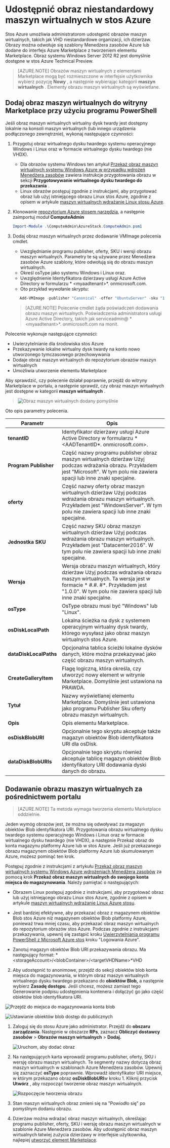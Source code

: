 <properties
    pageTitle="Dodawanie obrazu maszyn wirtualnych stos Azure | Microsoft Azure"
    description="Dodawanie organizacji niestandardowe systemu Windows i Linux oraz maszyn wirtualnych obrazu dla dzierżaw używać"
    services="azure-stack"
    documentationCenter=""
    authors="mattmcg"
    manager="darmour"
    editor=""/>

<tags
    ms.service="azure-stack"
    ms.workload="na"
    ms.tgt_pltfrm="na"
    ms.devlang="na"
    ms.topic="get-started-article"
    ms.date="09/26/2016"
    ms.author="mattmcg"/>

# <a name="make-a-custom-virtual-machine-image-available-in-azure-stack"></a>Udostępnić obraz niestandardowy maszyn wirtualnych w stos Azure


Stos Azure umożliwia administratorom udostępnić obrazów maszyn wirtualnych, takich jak VHD niestandardowe organizacji, ich dzierżaw. Obrazy można odwołuje się szablony Menedżera zasobów Azure lub dodane do interfejs Azure Marketplace z tworzeniem elementu Marketplace. Obraz systemu Windows Server 2012 R2 jest domyślnie dostępne w stos Azure Technical Preview.

> [AZURE.NOTE] Obrazów maszyn wirtualnych z elementami Marketplace mogą być rozmieszczone w interfejsie użytkownika wybierz pozycję **Nowy** , a następnie wybierając kategorii **maszyn wirtualnych** . Elementy obrazu maszyn wirtualnych są wyświetlane.



## <a name="add-a-vm-image-to-marketplace-with-powershell"></a>Dodaj obraz maszyn wirtualnych do witryny Marketplace przy użyciu programu PowerShell

Jeśli obraz maszyn wirtualnych wirtualny dysk twardy jest dostępny lokalnie na konsoli maszyn wirtualnych (lub innego urządzenia podłączonego zewnętrznie), wykonaj następujące czynności:

1. Przygotuj obraz wirtualnego dysku twardego systemu operacyjnego Windows i Linux oraz w formacie wirtualnego dysku twardego (nie VHDX).
    -   Dla obrazów systemu Windows ten artykuł [Przekaż obraz maszyn wirtualnych systemu Windows Azure w przypadku wdrożeń Menedżera zasobów](virtual-machines-windows-upload-image.md) zawiera instrukcje przygotowania obrazu w sekcji **Przygotowywanie wirtualnego dysku twardego do przekazania** .
    -   Linux obrazów postępuj zgodnie z instrukcjami, aby przygotować obraz lub użyj istniejącego obrazu Linux stos Azure, zgodnie z opisem w artykule [maszyn wirtualnych wdrażanie Linux stosu Azure](azure-stack-linux.md).

2. Klonowanie [repozytorium Azure stosem narzędzia](https://aka.ms/azurestackaddvmimage), a następnie zaimportuj moduł **ComputeAdmin**

    ```powershell
    Import-Module .\ComputeAdmin\AzureStack.ComputeAdmin.psm1
    ```

3. Dodaj obraz maszyn wirtualnych przez dodawanie VMImage polecenia cmdlet.
    -  Uwzględnianie programu publisher, oferty, SKU i wersji obrazu maszyn wirtualnych. Parametry te są używane przez Menedżera zasobów Azure szablony, które odwołują się do obrazu maszyn wirtualnych.
    -  Określ osType jako systemu Windows i Linux oraz.
    -  Uwzględnienie Identyfikatora dzierżawy usługi Azure Active Directory w formularzu * &lt;myaadtenant&gt;*. onmicrosoft.com.
    - Oto przykład wywołanie skryptu:

    ```powershell
       Add-VMImage -publisher "Canonical" -offer "UbuntuServer" -sku "14.04.3-LTS" -version "1.0.0" -osType Linux -osDiskLocalPath 'C:\Users\AzureStackAdmin\Desktop\UbuntuServer.vhd' -tenantID <myaadtenant>.onmicrosoft.com
    ```

    > [AZURE.NOTE] Polecenie cmdlet żąda poświadczeń dodawania obrazu maszyn wirtualnych. Poświadczenia administratora usługi Azure Active Directory, takich jak serviceadmin@ * &lt;myaadtenant&gt;*. onmicrosoft.com na monit.  

Polecenie wykonuje następujące czynności:
- Uwierzytelnianie dla środowiska stos Azure
- Przekazywanie lokalne wirtualny dysk twardy na konto nowo utworzonego tymczasowego przechowywania
- Dodaje obraz maszyn wirtualnych do repozytorium obrazów maszyn wirtualnych
- Umożliwia utworzenie elementu Marketplace

Aby sprawdzić, czy polecenie działał poprawnie, przejdź do witryny Marketplace w portalu, a następnie sprawdź, czy obraz maszyn wirtualnych jest dostępne w kategorii **maszyn wirtualnych** .

> ![Obraz maszyn wirtualnych dodany pomyślnie](./media/azure-stack-add-vm-image/image5.PNG)

Oto opis parametry polecenia.


| Parametr | Opis |
|----------| ------------ |
|**tenantID** | Identyfikator dzierżawy usługi Azure Active Directory w formularzu * &lt;AADTenantID*. onmicrosoft.com&gt;. |
|**Program Publisher** | Część nazwy programu publisher obraz maszyn wirtualnych dzierżaw Użyj podczas wdrażania obrazu. Przykładem jest "Microsoft". W tym polu nie zawiera spacji lub inne znaki specjalne.|
|**oferty** | Część nazwy oferty obraz maszyn wirtualnych dzierżaw Użyj podczas wdrażania obrazu maszyn wirtualnych. Przykładem jest "WindowsServer". W tym polu nie zawiera spacji lub inne znaki specjalne. |
| **Jednostka SKU** | Część nazwy SKU obraz maszyn wirtualnych dzierżaw Użyj podczas wdrażania obrazu maszyn wirtualnych. Przykładem jest "Datacenter2016". W tym polu nie zawiera spacji lub inne znaki specjalne. |
|**Wersja** | Wersja obrazu maszyn wirtualnych, który dzierżaw Użyj podczas wdrażania obrazu maszyn wirtualnych. Ta wersja jest w formacie * \#.\#. \#*. Przykładem jest "1.0.0". W tym polu nie zawiera spacji lub inne znaki specjalne.|
| **osType** | OsType obrazu musi być "Windows" lub "Linux". |
|**osDiskLocalPath** | Lokalna ścieżka na dysk z systemem operacyjnym wirtualny dysk twardy, którego wysyłasz jako obraz maszyn wirtualnych stos Azure. |
|**dataDiskLocalPaths**| Opcjonalna tablica ścieżki lokalne dysków danych, które można przekazywać jako część obrazu maszyn wirtualnych.|
|**CreateGalleryItem**| Flagę logiczną, która określa, czy utworzyć nowy element w witrynie Marketplace. Domyślnie jest ustawiona na PRAWDA.|
|**Tytuł**| Nazwy wyświetlanej elementu Marketplace. Domyślnie jest ustawiona jako programu Publisher Sku oferty obrazu maszyn wirtualnych.|
|**Opis**| Opis elementu Marketplace. |
|**osDiskBlobURI**| Opcjonalnie tego skryptu akceptuje także magazyn obiektów Blob identyfikatora URI dla osDisk.|
|**dataDiskBlobURIs**| Opcjonalnie tego skryptu również akceptuje tablicę magazyn obiektów Blob identyfikatory URI dodawania dyski danych do obrazu.|



## <a name="add-a-vm-image-through-the-portal"></a>Dodawanie obrazu maszyn wirtualnych za pośrednictwem portalu

> [AZURE.NOTE] Ta metoda wymaga tworzenia elementu Marketplace oddzielnie.

Jeden wymóg obrazów jest, że można się odwoływać za magazyn obiektów Blob identyfikatora URI. Przygotowania obrazu wirtualnego dysku twardego systemu operacyjnego Windows i Linux oraz w formacie wirtualnego dysku twardego (nie VHDX), a następnie Przekaż obraz do konta magazynu platformy Azure lub w stos Azure. Jeśli już przekazanego obrazu magazynem obiektów Blob platformy Azure lub skumulowanym Azure, możesz pominąć ten krok.

Postępuj zgodnie z instrukcjami z artykułu [Przekaż obraz maszyn wirtualnych systemu Windows Azure wdrożeniach Menedżera zasobów](https://azure.microsoft.com/documentation/articles/virtual-machines-windows-upload-image/) za pomocą krok **Przekaż obraz maszyn wirtualnych do swojego konta miejsca do magazynowania**. Należy pamiętać o następujących:

-   Obrazem Linux postępuj zgodnie z instrukcjami, aby przygotować obraz lub użyj istniejącego obrazu Linux stos Azure, zgodnie z opisem w artykule [maszyn wirtualnych wdrażanie Linux Azure stosu](azure-stack-linux.md).

- Jest bardziej efektywne, aby przekazać obraz z magazynem obiektów Blob stos Azure niż magazynem obiektów Blob platformy Azure, ponieważ trwa mniej czasu, aby przekazać obraz maszyn wirtualnych do repozytorium obrazów stos Azure. Podczas zgodnie z instrukcjami przekazywania, upewnij się zastąpić kroku [Uwierzytelniania programu PowerShell z Microsoft Azure stos](azure-stack-deploy-template-powershell.md) kroku "Logowania Azure".

- Zanotuj magazyn obiektów Blob URI przekazywania obrazu. Ma następujący format: * &lt;storageAccount&gt;/&lt;blobContainer&gt;/&lt;targetVHDName&gt;*VHD

2.  Aby udostępnić to anonimowe, przejdź do sekcji obiektów blob konta miejsca do magazynowania, w którym obraz maszyn wirtualnych wirtualnego dysku twardego przekazano do **obiektów Blob,** a następnie wybierz **Zasadę dostępu**. Jeśli chcesz, możesz zamiast tego Generowanie podpisu udostępnienia kontenera i dołączyć go jako część obiektów blob identyfikatora URI.

![Przejdź do miejsca do magazynowania konta blob](./media/azure-stack-add-vm-image/image1.png)

![Ustawianie obiektów blob dostęp do publicznych](./media/azure-stack-add-vm-image/image2.png)

1.  Zaloguj się do stosu Azure jako administrator. Przejdź do **obszaru zarządzania**. Następnie w obszarze **RPs**, zaznacz **Obliczyć dostawcy zasobów** > **Obrazów maszyn wirtualnych** > **Dodaj.**

    ![Uruchom, aby dodać obraz](./media/azure-stack-add-vm-image/image3.png)

2.  Na następujących karta wprowadź programu publisher, oferty, SKU i wersję obrazu maszyn wirtualnych. Te segmenty nazwy dotyczą obraz maszyn wirtualnych w szablonach Azure Menedżera zasobów. Upewnij się zaznaczyć **osType** poprawnie. Wprowadź identyfikator URI miejsce, w którym przekazano obraz **osDiskBlobURI**w kroku 1. Kliknij przycisk **Utwórz** , aby rozpocząć tworzenie obraz maszyn wirtualnych.

    ![Rozpoczęcie tworzenia obrazu](./media/azure-stack-add-vm-image/image4.png)

3.  Stan maszyn wirtualnych obraz zmieni się na "Powiodło się" po pomyślnym dodaniu obrazu.

4.  Dzierżaw można wdrażać obraz maszyn wirtualnych, określając programu publisher, oferty, SKU i wersję obrazu maszyn wirtualnych w szablonie Azure Menedżera zasobów. Aby udostępnić obraz maszyn wirtualnych łatwiej zużycia dzierżawy w interfejsie użytkownika, najlepiej [utworzyć element Marketplace](azure-stack-create-and-publish-marketplace-item.md).
